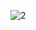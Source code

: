 ![2](https://github.com/VanHoang110802/DO_HOA_MAY_TINH/assets/108053955/6a651255-e0f0-4904-bebc-67efee8ab345)
